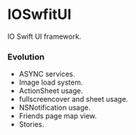 # IOSwfitUI

IO Swift UI framework.

### Evolution
- ASYNC services.
- Image load system.
- ActionSheet usage.
- fullscreencover and sheet usage.
- NSNotification usage.
- Friends page map view.
- Stories.

